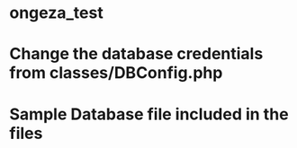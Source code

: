 # ongeza_test
# Change the database credentials from classes/DBConfig.php
# Sample Database file included in the files
